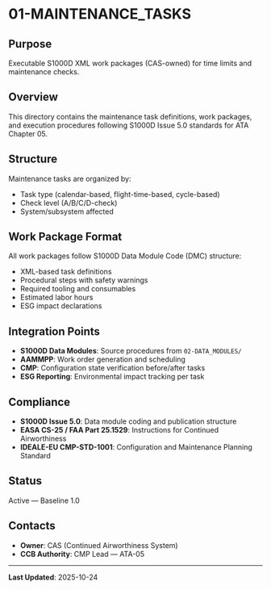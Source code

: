 # 01-MAINTENANCE_TASKS

## Purpose
Executable S1000D XML work packages (CAS-owned) for time limits and maintenance checks.

## Overview
This directory contains the maintenance task definitions, work packages, and execution procedures following S1000D Issue 5.0 standards for ATA Chapter 05.

## Structure
Maintenance tasks are organized by:
- Task type (calendar-based, flight-time-based, cycle-based)
- Check level (A/B/C/D-check)
- System/subsystem affected

## Work Package Format
All work packages follow S1000D Data Module Code (DMC) structure:
- XML-based task definitions
- Procedural steps with safety warnings
- Required tooling and consumables
- Estimated labor hours
- ESG impact declarations

## Integration Points
- **S1000D Data Modules**: Source procedures from `02-DATA_MODULES/`
- **AAMMPP**: Work order generation and scheduling
- **CMP**: Configuration state verification before/after tasks
- **ESG Reporting**: Environmental impact tracking per task

## Compliance
- **S1000D Issue 5.0**: Data module coding and publication structure
- **EASA CS-25 / FAA Part 25.1529**: Instructions for Continued Airworthiness
- **IDEALE-EU CMP-STD-1001**: Configuration and Maintenance Planning Standard

## Status
Active — Baseline 1.0

## Contacts
- **Owner**: CAS (Continued Airworthiness System)
- **CCB Authority**: CMP Lead — ATA-05

---
**Last Updated**: 2025-10-24
